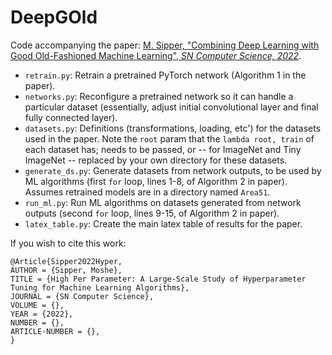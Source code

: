 # DeepGOld

Code accompanying the paper: [M. Sipper, "Combining Deep Learning with Good Old-Fashioned Machine Learning", *SN Computer Science, 2022*](https://arxiv.org/abs/2207.03757).

* `retrain.py`: Retrain a pretrained PyTorch network (Algorithm 1 in the paper).
* `networks.py`: Reconfigure a pretrained network so it can handle a particular dataset (essentially, adjust initial convolutional layer and final fully connected layer).
* `datasets.py`: Definitions (transformations, loading, etc') for the datasets used in the paper. Note the `root` param that the `lambda root, train` of each dataset has; needs to be passed, or -- for ImageNet and Tiny ImageNet -- replaced by your own directory for these datasets.
* `generate_ds.py`: Generate datasets from network outputs, to be used by ML algorithms (first `for` loop, lines 1-8, of Algorithm 2 in paper). Assumes retrained models are in a directory named `Area51`.
* `run_ml.py`: Run ML algorithms on datasets generated from network outputs (second `for` loop, lines 9-15, of Algorithm 2 in paper).
* `latex_table.py`: Create the main latex table of results for the paper.


If you wish to cite this work:
```
@Article{Sipper2022Hyper,
AUTHOR = {Sipper, Moshe},
TITLE = {High Per Parameter: A Large-Scale Study of Hyperparameter Tuning for Machine Learning Algorithms},
JOURNAL = {SN Computer Science},
VOLUME = {},
YEAR = {2022},
NUMBER = {},
ARTICLE-NUMBER = {},
}
```
